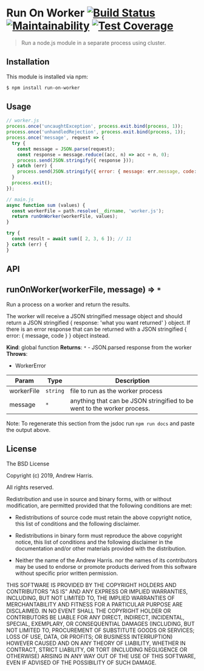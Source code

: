 # Run On Worker [![Build Status](https://secure.travis-ci.org/noblesamurai/node-run-on-worker.png?branch=master)](http://travis-ci.org/noblesamurai/node-run-on-worker) [![Maintainability](https://api.codeclimate.com/v1/badges/8eedb3b307882391272e/maintainability)](https://codeclimate.com/github/noblesamurai/node-run-on-worker/maintainability) [![Test Coverage](https://api.codeclimate.com/v1/badges/8eedb3b307882391272e/test_coverage)](https://codeclimate.com/github/noblesamurai/node-run-on-worker/test_coverage)

> Run a node.js module in a separate process using cluster.

## Installation

This module is installed via npm:

``` bash
$ npm install run-on-worker
```

## Usage

```js
// worker.js
process.once('uncaughtException', process.exit.bind(process, 1));
process.once('unhandledRejection', process.exit.bind(process, 1));
process.once('message', request => {
  try {
    const message = JSON.parse(request);
    const response = message.reduce((acc, n) => acc + n, 0);
    process.send(JSON.stringify({ response }));
  } catch (err) {
    process.send(JSON.stringify({ error: { message: err.message, code: 42 } }));
  }
  process.exit();
});

// main.js
async function sum (values) {
  const workerFile = path.resolve(__dirname, 'worker.js');
  return runOnWorker(workerFile, values);
}

try {
  const result = await sum([ 2, 3, 6 ]); // 11
} catch (err) {
}
```

## API

<a name="runOnWorker"></a>

## runOnWorker(workerFile, message) ⇒ <code>\*</code>
Run a process on a worker and return the results.

The worker will receive a JSON stringified message object and should return
a JSON stringified { response: 'what you want returned' } object. If there
is an error response that can be returned with a JSON stringified
{ error: { message, code } } object instead.

**Kind**: global function
**Returns**: <code>\*</code> - JSON.parsed response from the worker
**Throws**:

- WorkerError


| Param | Type | Description |
| --- | --- | --- |
| workerFile | <code>string</code> | file to run as the worker process |
| message | <code>\*</code> | anything that can be JSON stringified to be went to the   worker process. |

Note: To regenerate this section from the jsdoc run `npm run docs` and paste
the output above.

## License

The BSD License

Copyright (c) 2019, Andrew Harris.

All rights reserved.

Redistribution and use in source and binary forms, with or without modification,
are permitted provided that the following conditions are met:

* Redistributions of source code must retain the above copyright notice, this
  list of conditions and the following disclaimer.

* Redistributions in binary form must reproduce the above copyright notice, this
  list of conditions and the following disclaimer in the documentation and/or
  other materials provided with the distribution.

* Neither the name of the Andrew Harris. nor the names of its
  contributors may be used to endorse or promote products derived from
  this software without specific prior written permission.

THIS SOFTWARE IS PROVIDED BY THE COPYRIGHT HOLDERS AND CONTRIBUTORS "AS IS" AND
ANY EXPRESS OR IMPLIED WARRANTIES, INCLUDING, BUT NOT LIMITED TO, THE IMPLIED
WARRANTIES OF MERCHANTABILITY AND FITNESS FOR A PARTICULAR PURPOSE ARE
DISCLAIMED. IN NO EVENT SHALL THE COPYRIGHT HOLDER OR CONTRIBUTORS BE LIABLE FOR
ANY DIRECT, INDIRECT, INCIDENTAL, SPECIAL, EXEMPLARY, OR CONSEQUENTIAL DAMAGES
(INCLUDING, BUT NOT LIMITED TO, PROCUREMENT OF SUBSTITUTE GOODS OR SERVICES;
LOSS OF USE, DATA, OR PROFITS; OR BUSINESS INTERRUPTION) HOWEVER CAUSED AND ON
ANY THEORY OF LIABILITY, WHETHER IN CONTRACT, STRICT LIABILITY, OR TORT
(INCLUDING NEGLIGENCE OR OTHERWISE) ARISING IN ANY WAY OUT OF THE USE OF THIS
SOFTWARE, EVEN IF ADVISED OF THE POSSIBILITY OF SUCH DAMAGE.
